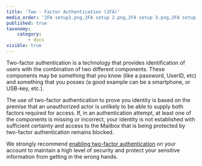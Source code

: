 ```yaml
---
title: 'Two - Factor Authentication (2FA)'
media_order: '2FA setup1.png,2FA setup 2.png,2FA setup 3.png,2FA setup 4.png,2FA setup 5.png,2FA setup 6.png,2FA setup 7.png,one time codes.png,unused one time codes.png'
published: true
taxonomy:
    category:
        - docs
visible: true
---
```


Two-factor authentication is a technology that provides identification of users with the combination of two different components. These components may be something that you know (like a password, UserID, etc) and something that you posses (a good example can be a smartphone, or USB-key, etc.). 

The use of two-factor authentication to prove you identity is based on the premise that an unauthorized actor is unlikely to be able to supply both factors required for access. If, in an authentication attempt, at least one of the components is missing or incorrect, your identity is not established with sufficient certainty and access to the Mailbox that is being protected by two-factor authentication remains blocked.

We strongly recommend [enabling two-factor authentication](https://help.mail.ls/email-user-help/email-security/two-factor-authentication-2fa/enable-two-factor-authentication) on your account to maintain a high level of security and protect your sensitive information from getting in the wrong hands.
